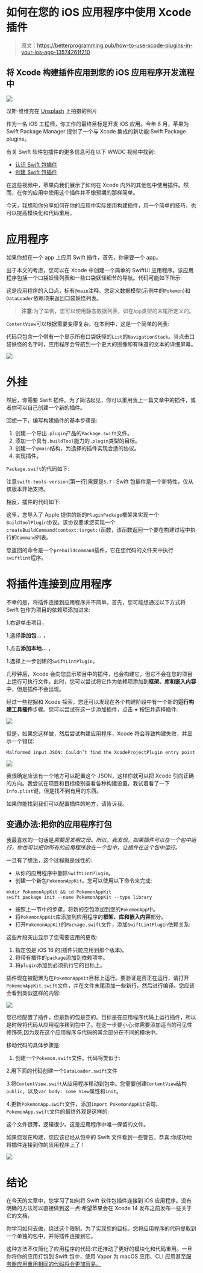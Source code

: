 # 如何在您的 iOS 应用程序中使用 Xcode 插件

> 原文：<https://betterprogramming.pub/how-to-use-xcode-plugins-in-your-ios-app-13574261f210>

## **将 Xcode 构建插件应用到您的 iOS 应用程序开发流程中**

![](img/3b2f210e915908ed591f73d3d0f64fad.png)

汉斯·维维克在 [Unsplash](https://unsplash.com?utm_source=medium&utm_medium=referral) 上拍摄的照片

作为一名 iOS 工程师，你工作的最终目标是开发 iOS 应用。今年 6 月，苹果为 Swift Package Manager 提供了一个与 Xcode 集成的新功能:Swift Package plugins。

有关 Swift 软件包插件的更多信息可在以下 WWDC 视频中找到:

*   [认识 Swift 包插件](https://developer.apple.com/videos/play/wwdc2022/110359/)
*   [创建 Swift 包插件](https://developer.apple.com/videos/play/wwdc2022/110401/)

在这些视频中，苹果向我们展示了如何在 Xcode 内外的其他包中使用插件。然而，在你的应用中使用这个插件并不像预期的那样简单。

今天，我想和你分享如何在你的应用中实际使用构建插件，用一个简单的技巧，也可以提高模块化和代码重用。

# **应用程序**

如果你想在一个 app 上应用 Swift 插件，首先，你需要一个 app。

出于本文的考虑，您可以在 Xcode 中创建一个简单的 SwiftUI 应用程序。该应用程序包括一个口袋妖怪列表和一些口袋妖怪细节的导航。代码可能如下所示:

这是应用程序的入口点，标有`@main`注释。您定义数据模型(示例中的`Pokemon`)和`DataLoader`依赖项来返回口袋妖怪列表。

> **注意**:为了举例，您可以使用静态数据列表，如在`App`类型的末尾所定义的。

`ContentView`可以根据需要变得复杂。在本例中，这是一个简单的列表:

代码只包含一个带有一个显示所有口袋妖怪的`List`的`NavigationStack`。当点击口袋妖怪的名字时，应用程序会导航到一个更大的图像和有味道的文本的详细屏幕。

![](img/cd5ca4e5e21698e64e60ddf9930e05ad.png)

# **外挂**

然后，你需要 Swift 插件。为了简洁起见，你可以重用我上一篇文章中的插件，或者你可以自己创建一个新的插件。

回想一下，编写构建插件的基本步骤是:

1.  创建一个导出`.plugin`产品的`Package.swift`文件。
2.  添加一个具有`.buildTool`能力的`.plugin`类型的目标。
3.  创建一个`@main`结构，为选择的插件实现合适的协议。
4.  实现插件。

`Package.swift`的代码如下:

注意`swift-tools-version`(第一行)需要是`5.7` : Swift 包插件是一个新特性，仅从该版本开始支持。

相反，插件的代码如下:

这里，您导入了 Apple 提供的新的`PluginPackage`框架来实现一个`BuildToolPlugin`协议。该协议要求您实现一个`createBuildCommand(context:target:)`函数，该函数返回一个要在构建过程中执行的`Command`列表。

您返回的命令是一个`prebuildCommand`插件，它在您代码的文件夹中执行`swiftlint`程序。

# **将插件连接到应用程序**

不幸的是，将插件连接到应用程序并不简单。首先，您可能想通过以下方式将 Swift 包作为项目的依赖项添加进来:

1.右键单击项目，

1.选择**添加包…** ，

1.点击**添加本地…** ，

1.选择上一步创建的`SwiftLintPlugin`。

几秒钟后，Xcode 会向您显示项目中的插件，也会构建它，但它不会在您的项目上运行可执行文件。此时，您可以尝试将它作为依赖项添加到**框架、库和嵌入内容**中，但是插件不会出现。

经过一些挖掘和 Xcode 探索，您还可以发现在各个构建阶段中有一个新的**运行构建工具插件**步骤。您可以尝试在这一步添加插件，点击 **+** 按钮并选择插件:

![](img/c7c627ad5d67702ff5b01d7545391384.png)

但是，如果您这样做，然后尝试构建应用程序，Xcode 将会导致构建失败，并显示一个错误:

```
Malformed input JSON: Couldn’t find the XcodeProjectPlugin entry point
```

![](img/b1b255221fb7383c67ebe03caf603e28.png)

我很确定应该有一个地方可以配置这个 JSON，这样你就可以把 Xcode 引向正确的方向。我尝试在项目和目标级别查看各种构建设置。我试着看了一下`Info.plist`键，但是找不到有用的东西。

如果你能找到我们可以配置插件的地方，请告诉我。

## 变通办法:把你的应用程序打包

我最喜欢的一句话是*需要是发明之母。所以，我发现，如果插件可以在一个包中运行，你也可以把你所有的应用程序放在一个包中，让插件在这个包中运行。*

一旦有了想法，这个过程就是线性的:

*   从你的应用程序中删除`SwiftLintPlugin`。
*   创建一个新包`PokemonAppKit`。您可以使用以下命令来完成:

```
mkdir PokemonAppKit && cd PokemonAppKit 
swift package init --name PokemonAppKit --type library
```

*   按照上一节中的步骤，将新的空包添加到您的`PokemonApp`中。
*   将`PokemonAppKit`库添加到应用程序的**框架、库和嵌入内容**部分。
*   打开`PokemonAppKit`的`Package.swift`文件，添加`SwiftLintPlugin`依赖关系:

这些片段突出显示了您需要应用的更改:

1.  指定包是 iOS 16 的(插件只能应用到那个版本)。
2.  将带有插件的`package`添加到依赖项中。
3.  将`plugin`添加到必须执行它的目标上。

插件现在被配置为在`PokemonAppKit`目标上运行。要验证是否正在运行，请打开`PokemonAppKit.swift`文件，并在文件末尾添加一些新行，然后进行编译。您应该会看到类似这样的内容:

![](img/28aec76066a195692332479b0120ab37.png)

您已经配置了插件，但是新的包是空的。目标是在应用程序代码上运行插件，所以是时候将代码从应用程序移到包中了。在这一步要小心:你需要添加适当的可见性修饰符,因为现在这个应用程序与代码的其余部分在不同的模块中。

移动代码的具体步骤是:

1.  创建一个`Pokemon.swift`文件。代码将类似于:

2.用下面的代码创建一个`DataLoader.swift`文件

3.将`ContentView.swift`从应用程序移动到包中。您需要创建`ContentView`结构`public`，以及`var body: some View`属性和`init`。

4.更新`PokemonApp.swift`文件，添加`import PokemonAppKit`语句。`PokemonApp.swift`文件的最终外观是这样的:

这个文件很薄，逻辑很少。这是应用程序中唯一保留的文件。

如果您现在构建，您应该已经从包中的 Swift 文件看到一些警告。恭喜:你成功地将插件连接到你的应用程序上了！

![](img/aac72b8284f48b228aa1ff95e0ca68d9.png)

# 结论

在今天的文章中，您学习了如何将 Swift 软件包插件连接到 iOS 应用程序。没有明确的方法可以直接做到这一点:希望苹果会在 Xcode 14 发布之前发布一些关于它的文档。

你学习如何去做，绕过这个限制。为了实现您的目标，您将应用程序的代码提取到一个单独的包中，并将插件连接到它。

这种方法不仅简化了应用程序的代码:它还推动了更好的模块化和代码重用。一旦你将你的应用打包到 Swift 包中，使用 Vapor 为 macOS 应用、CLI 应用甚至[服务器应用重用相同的代码将会更加容易。](/share-swift-code-between-client-and-vapor-server-94df9cc42543)